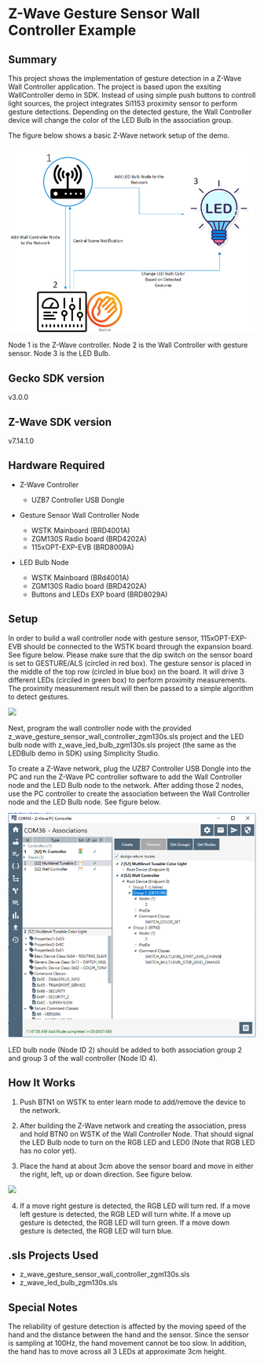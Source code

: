 # Z-Wave Gesture Sensor Wall Controller Example #

## Summary ##

This project shows the implementation of gesture detection in a Z-Wave Wall Controller application. The project is based upon the exsiting WallController demo in SDK. Instead of using simple push buttons to controll light sources, the project integrates Si1153 proximity sensor to perform gesture detections. Depending on the detected gesture, the Wall Controller device will change the color of the LED Bulb in the association group.

The figure below shows a basic Z-Wave network setup of the demo.

![](doc/z_wave_network.png)

Node 1 is the Z-Wave controller. Node 2 is the Wall Controller with gesture sensor. Node 3 is the LED Bulb. 

## Gecko SDK version ##

v3.0.0

## Z-Wave SDK version ##

v7.14.1.0

## Hardware Required ##

- Z-Wave Controller
	- UZB7 Controller USB Dongle

- Gesture Sensor Wall Controller Node
	- WSTK Mainboard (BRD4001A)
	- ZGM130S Radio board (BRD4202A)
	- 115xOPT-EXP-EVB (BRD8009A)
	
- LED Bulb Node
	- WSTK Mainboard (BRd4001A)
	- ZGM130S Radio board (BRD4202A)
	- Buttons and LEDs EXP board (BRD8029A)

## Setup ##

In order to build a wall controller node with gesture sensor, 115xOPT-EXP-EVB should be connected to the WSTK board through the expansion board. See figure below. Please make sure that the dip switch on the sensor board is set to GESTURE/ALS (circled in red box). The gesture sensor is placed in the middle of the top row (circled in blue box) on the board. It will drive 3 different LEDs (circiled in green box) to perform proximity measurements. The proximity measurement result will then be passed to a simple algorithm to detect gestures.

![](doc/hardware_setup.png)

Next, program the wall controller node with the provided z_wave_gesture_sensor_wall_controller_zgm130s.sls project and the LED bulb node with 
z_wave_led_bulb_zgm130s.sls project (the same as the LEDBulb demo in SDK) using Simplicity Studio.

To create a Z-Wave network, plug the UZB7 Controller USB Dongle into the PC and run the Z-Wave PC controller software to add the Wall Controller node and the LED Bulb node to the network. After adding those 2 nodes, use the PC controller to create the association between the Wall Controller node and the LED Bulb node. See figure below.

![](doc/association.png)

LED bulb node (Node ID 2) should be added to both association group 2 and group 3 of the wall controller (Node ID 4).

## How It Works ##

1. Push BTN1 on WSTK to enter learn mode to add/remove the device to the network.

2. After building the Z-Wave network and creating the association, press and hold BTN0 on WSTK of the Wall Controller Node. That should signal the LED Bulb node to turn on the RGB LED and LED0 (Note that RGB LED has no color yet).

3. Place the hand at about 3cm above the sensor board and move in either the right, left, up or down direction. See figure below.

![](doc/gesture_detection.png)

4. If a move right gesture is detected, the RGB LED will turn red. If a move left gesture is detected, the RGB LED will turn white. If a move up gesture is detected, the RGB LED will turn green. If a move down gesture is detected, the RGB LED will turn blue. 

## .sls Projects Used ##

- z_wave_gesture_sensor_wall_controller_zgm130s.sls
- z_wave_led_bulb_zgm130s.sls

## Special Notes ##

The reliability of gesture detection is affected by the moving speed of the hand and the distance between the hand and the sensor. Since the sensor is sampling at 100Hz, the hand movement cannot be too slow. In addition, the hand has to move across all 3 LEDs at approximate 3cm height.